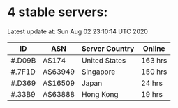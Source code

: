 # 4 stable servers:

Latest update at: Sun Aug 02 23:10:14 UTC 2020

| ID | ASN | Server Country | Online |
| -- | --- | -------------- | ------ |
| #.D09B | AS174 | United States | 163 hrs |
| #.7F1D | AS63949 | Singapore | 150 hrs |
| #.D369 | AS16509 | Japan | 24 hrs |
| #.33B9 | AS63888 | Hong Kong | 19 hrs |

